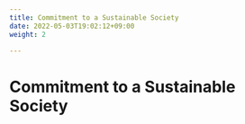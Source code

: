 ```yaml
---
title: Commitment to a Sustainable Society
date: 2022-05-03T19:02:12+09:00
weight: 2

---
```

# Commitment to a Sustainable Society

